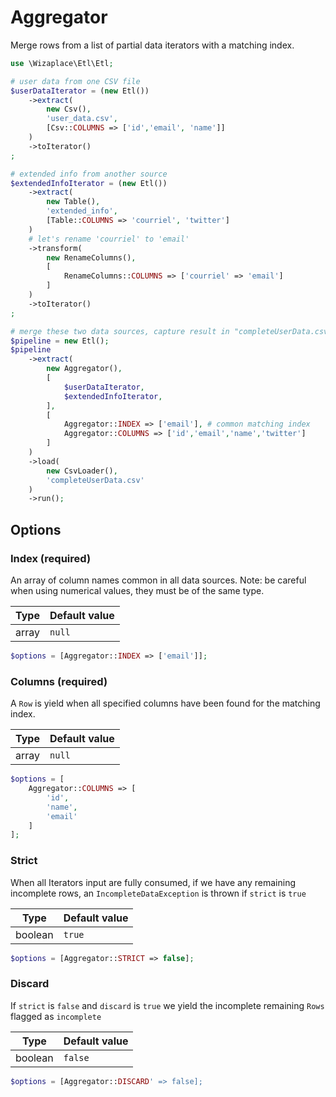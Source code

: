 # Aggregator

Merge rows from a list of partial data iterators with a matching index.

```php
use \Wizaplace\Etl\Etl;

# user data from one CSV file
$userDataIterator = (new Etl())
    ->extract(
        new Csv(),
        'user_data.csv',
        [Csv::COLUMNS => ['id','email', 'name']]
    )
    ->toIterator()
;

# extended info from another source
$extendedInfoIterator = (new Etl())
    ->extract(
        new Table(),
        'extended_info',
        [Table::COLUMNS => 'courriel', 'twitter']
    )
    # let's rename 'courriel' to 'email'
    ->transform(
        new RenameColumns(),
        [
            RenameColumns::COLUMNS => ['courriel' => 'email']
        ]
    )
    ->toIterator()
;

# merge these two data sources, capture result in "completeUserData.csv".
$pipeline = new Etl();
$pipeline
    ->extract(
        new Aggregator(),
        [
            $userDataIterator,
            $extendedInfoIterator,
        ],
        [
            Aggregator::INDEX => ['email'], # common matching index
            Aggregator::COLUMNS => ['id','email','name','twitter']
        ]
    )
    ->load(
        new CsvLoader(),
        'completeUserData.csv'
    )
    ->run();
```

## Options

### Index (required)

An array of column names common in all data sources. Note: be careful when using numerical values, they must be of the same type.

| Type  | Default value |
|-------|---------------|
| array | `null`        |

```php
$options = [Aggregator::INDEX => ['email']];
```

### Columns (required)

A `Row` is yield when all specified columns have been found for the matching index.

| Type  | Default value |
|-------|---------------|
| array | `null`        |

```php
$options = [
    Aggregator::COLUMNS => [
        'id',
        'name',
        'email'
    ]
];
```

### Strict

When all Iterators input are fully consumed, if we have any remaining incomplete rows, an `IncompleteDataException` is thrown if `strict` is `true`


| Type    | Default value |
|---------|---------------|
| boolean | `true`        |

```php
$options = [Aggregator::STRICT => false];
```

### Discard

If `strict` is `false` and `discard` is `true` we yield the incomplete remaining `Rows` flagged as `incomplete`

| Type    | Default value |
|---------|---------------|
| boolean | `false`        |

```php
$options = [Aggregator::DISCARD' => false];
```
